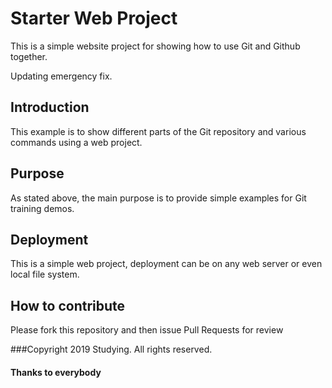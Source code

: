 # Starter Web Project

This is a simple website project for showing how to use Git and Github together.

Updating emergency fix.

## Introduction

This example is to show different parts of the Git repository and various commands using a web project.

## Purpose

As stated above, the main purpose is to provide simple examples for Git training demos.

## Deployment

This is a simple web project, deployment can be on any web server or even local file system.

## How to contribute

Please fork this repository and then issue Pull Requests for review

###Copyright
2019 Studying. All rights reserved.

#### Thanks to everybody